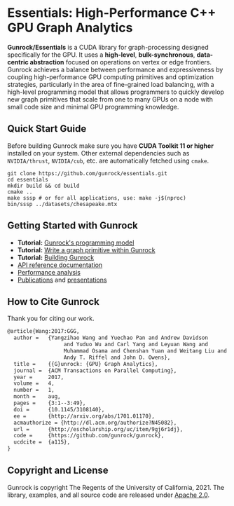 # **Essentials:** High-Performance C++ GPU Graph Analytics
**Gunrock/Essentials** is a CUDA library for graph-processing designed specifically for the GPU. It uses a **high-level**, **bulk-synchronous**, **data-centric abstraction** focused on operations on vertex or edge frontiers. Gunrock achieves a balance between performance and expressiveness by coupling high-performance GPU computing primitives and optimization strategies, particularly in the area of fine-grained load balancing, with a high-level programming model that allows programmers to quickly develop new graph primitives that scale from one to many GPUs on a node with small code size and minimal GPU programming knowledge.

## Quick Start Guide

Before building Gunrock make sure you have **CUDA Toolkit 11 or higher** installed on your system. Other external dependencies such as `NVIDIA/thrust`, `NVIDIA/cub`, etc. are automatically fetched using `cmake`.

```shell
git clone https://github.com/gunrock/essentials.git
cd essentials
mkdir build && cd build
cmake .. 
make sssp # or for all applications, use: make -j$(nproc)
bin/sssp ../datasets/chesapeake.mtx
```

## Getting Started with Gunrock

- **Tutorial:** [Gunrock's programming model]()
- **Tutorial:** [Write a graph primitive within Gunrock]()
- **Tutorial:** [Building Gunrock]()
- [API reference documentation]()
- [Performance analysis]()
- [Publications](https://gunrock.github.io/docs/#/gunrock/publications_and_presentations) and [presentations](https://gunrock.github.io/docs/#/gunrock/publications_and_presentations?id=presentations)

## How to Cite Gunrock
Thank you for citing our work.

```tex
@article{Wang:2017:GGG,
  author =	 {Yangzihao Wang and Yuechao Pan and Andrew Davidson
                  and Yuduo Wu and Carl Yang and Leyuan Wang and
                  Muhammad Osama and Chenshan Yuan and Weitang Liu and
                  Andy T. Riffel and John D. Owens},
  title =	 {{G}unrock: {GPU} Graph Analytics},
  journal =	 {ACM Transactions on Parallel Computing},
  year =	 2017,
  volume =	 4,
  number =	 1,
  month =	 aug,
  pages =	 {3:1--3:49},
  doi =		 {10.1145/3108140},
  ee =		 {http://arxiv.org/abs/1701.01170},
  acmauthorize = {http://dl.acm.org/authorize?N45082},
  url =		 {http://escholarship.org/uc/item/9gj6r1dj},
  code =	 {https://github.com/gunrock/gunrock},
  ucdcite =	 {a115},
}
```

## Copyright and License

Gunrock is copyright The Regents of the University of California, 2021. The library, examples, and all source code are released under [Apache 2.0](https://github.com/gunrock/essentials/blob/master/LICENSE).